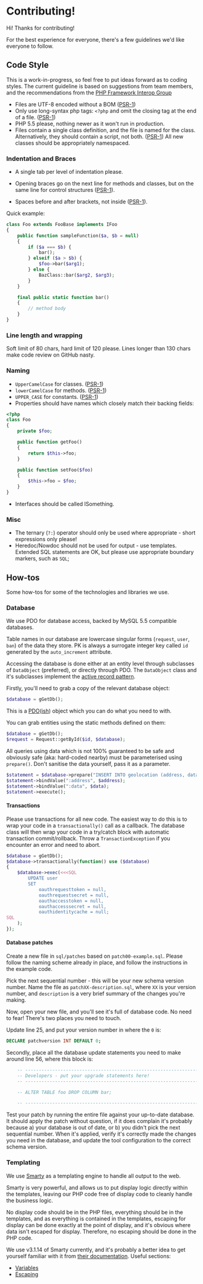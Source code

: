 # Contributing!

Hi! Thanks for contributing!

For the best experience for everyone, there's a few guidelines we'd like everyone to follow.

## Code Style

This is a work-in-progress, so feel free to put ideas forward as to coding styles. The current guideline is based on suggestions from team members, and the recommendations from the [PHP Framework Interop Group](http://www.php-fig.org/)

* Files are UTF-8 encoded without a BOM ([PSR-1][1])
* Only use long-syntax php tags: `<?php` and omit the closing tag at the end of a file. ([PSR-1][1])
* PHP 5.5 please, nothing newer as it won't run in production.
* Files contain a single class definition, and the file is named for the class. 
  Alternatively, they should contain a script, not both. ([PSR-1][1])
  All new classes should be appropriately namespaced.

### Indentation and Braces

* A single tab per level of indentation please.

* Opening braces go on the next line for methods and classes, but on the same line for control structures ([PSR-1][1]).

* Spaces before and after brackets, not inside ([PSR-1][1]).

Quick example:

```php
class Foo extends FooBase implements IFoo
{
	public function sampleFunction($a, $b = null)
	{
		if ($a === $b) {
			bar();
		} elseif ($a > $b) {
			$foo->bar($arg1);
		} else {
			BazClass::bar($arg2, $arg3);
		}
	}

	final public static function bar()
	{
		// method body
	}
}
```

### Line length and wrapping

Soft limit of 80 chars, hard limit of 120 please. Lines longer than 130 chars make code review on GitHub nasty.

### Naming

* `UpperCamelCase` for classes. ([PSR-1][1])
* `lowerCamelCase` for methods. ([PSR-1][1])
* `UPPER_CASE` for constants. ([PSR-1][1])
* Properties should have names which closely match their backing fields:

```php
<?php
class Foo 
{
	private $foo;

	public function getFoo() 
	{
		return $this->foo;
	}

	public function setFoo($foo) 
	{
		$this->foo = $foo;
	}
}
```

* Interfaces should be called ISomething.

### Misc

* The ternary (`?:`) operator should only be used where appropriate - short expressions only please!
* Heredoc/Nowdoc should not be used for output - use templates. Extended SQL statements are OK, but please use appropriate boundary markers, such as `SQL`;

## How-tos

Some how-tos for some of the technologies and libraries we use.

### Database

We use PDO for database access, backed by MySQL 5.5 compatible databases.

Table names in our database are lowercase singular forms (`request`, `user`, `ban`) of the data they store. PK is always a surrogate integer key called `id` generated by the `auto_increment` attribute.

Accessing the database is done either at an entity level through subclasses of `DataObject` (preferred), or directly through PDO. The `DataObject` class and it's subclasses implement the [active record pattern](https://en.wikipedia.org/wiki/Active_record_pattern).

Firstly, you'll need to grab a copy of the relevant database object:

```php
$database = gGetDb();
```

This is a [PDO](https://php.net/manual/en/class.pdo.php)([ish](includes/PdoDatabase.php)) object which you can do what you need to with.

You can grab entities using the static methods defined on them:

```php
$database = gGetDb();
$request = Request::getById($id, $database);
```

All queries using data which is not 100% guaranteed to be safe and obviously safe (aka: hard-coded nearby) must be parameterised using `prepare()`. Don't sanitise the data yourself, pass it as a parameter.

```php
$statement = $database->prepare("INSERT INTO geolocation (address, data) VALUES (:address, :data);");
$statement->bindValue(":address", $address);
$statement->bindValue(":data", $data);
$statement->execute();
```

#### Transactions

Please use transactions for all new code. The easiest way to do this is to wrap your code in a `transactionally()` call as a callback. The database class will then wrap your code in a try/catch block with automatic transaction commit/rollback. Throw a `TransactionException` if you encounter an error and need to abort.

```php
$database = gGetDb();
$database->transactionally(function() use ($database) 
{
    $database->exec(<<<SQL
        UPDATE user 
        SET 
            oauthrequesttoken = null, 
            oauthrequestsecret = null, 
            oauthaccesstoken = null, 
            oauthaccesssecret = null, 
            oauthidentitycache = null;
SQL
    );
});
```

#### Database patches

Create a new file in `sql/patches` based on `patch00-example.sql`. Please follow the naming scheme already in place, and
follow the instructions in the example code.

Pick the next sequential number - this will be your new schema version number. Name the file as `patchXX-description.sql`,
where `XX` is your version number, and `description` is a very brief summary of the changes you're making.

Now, open your new file, and you'll see it's full of database code. No need to fear! There's two places you need to touch.

Update line 25, and put your version number in where the `0` is:

```sql
DECLARE patchversion INT DEFAULT 0;
```

Secondly, place all the database update statements you need to make around line 56, where this block is:
```sql
    -- -------------------------------------------------------------------------
    -- Developers - put your upgrade statements here!
    -- -------------------------------------------------------------------------

    -- ALTER TABLE foo DROP COLUMN bar;

    -- -------------------------------------------------------------------------
```

Test your patch by running the entire file against your up-to-date database. It should apply the patch without question,
if it does complain it's probably because a) your database is out of date, or b) you didn't pick the next sequential
number. When it's applied, verify it's correctly made the changes you need in the database, and update the tool
configuration to the correct schema version.

### Templating

We use [Smarty](http://www.smarty.net/) as a templating engine to handle all output to the web.

Smarty is very powerful, and allows us to put display logic directly within the templates, leaving our PHP code free of display code to cleanly handle the business logic.

No display code should be in the PHP files, everything should be in the templates, and as everything is contained in the templates, escaping for display can be done exactly at the point of display, and it's obvious where data isn't escaped for display. Therefore, no escaping should be done in the PHP code.

We use v3.1.14 of Smarty currently, and it's probably a better idea to get yourself familiar with it from [their documentation](http://www.smarty.net/docs/en/). Useful sections:
* [Variables](http://www.smarty.net/docs/en/language.syntax.variables.tpl)
* [Escaping](http://www.smarty.net/docs/en/language.modifier.escape.tpl)

[1]: http://www.php-fig.org/psr/psr-1/

